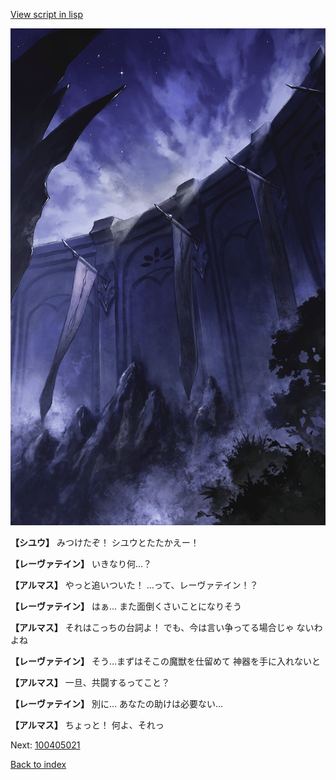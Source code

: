 [View script in lisp](../scripts/100405013.txt)

![101_south_wall.png](../images/backgrounds/101_south_wall.png)

**【シユウ】**
みつけたぞ！
シユウとたたかえー！

**【レーヴァテイン】**
いきなり何…？

**【アルマス】**
やっと追いついた！
…って、レーヴァテイン！？

**【レーヴァテイン】**
はぁ…
また面倒くさいことになりそう

**【アルマス】**
それはこっちの台詞よ！
でも、今は言い争ってる場合じゃ
ないわよね

**【レーヴァテイン】**
そう…まずはそこの魔獣を仕留めて
神器を手に入れないと

**【アルマス】**
一旦、共闘するってこと？

**【レーヴァテイン】**
別に…
あなたの助けは必要ない…

**【アルマス】**
ちょっと！
何よ、それっ


Next: [100405021](100405021.md)

[Back to index](index.md)
